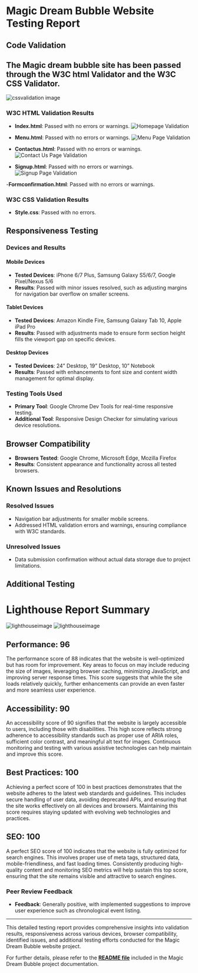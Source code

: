 
# Magic Dream Bubble Website Testing Report

## Code Validation
## The Magic dream bubble site has been passed through the W3C html Validator and the W3C CSS Validator.
![cssvalidation  image](assets/readmeimages/cssvalidation.png)
### W3C HTML Validation Results
- **Index.html**: Passed with no errors or warnings.
  ![Homepage Validation](assets/readmeimages/homevalidation.png)

- **Menu.html**: Passed with no errors or warnings.
  ![Menu Page Validation](assets/readmeimages/menuvalidation.png)

- **Contactus.html**: Passed with no errors or warnings.
  ![Contact Us Page Validation](assets/readmeimages/contactvalidation.png)

- **Signup.html**: Passed with no errors or warnings.
  ![Signup Page Validation](assets/readmeimages/signupvalidation.png)

-**Formconfirmation.html**: Passed with no errors or warnings.

### W3C CSS Validation Results
- **Style.css**: Passed with no errors.

## Responsiveness Testing

### Devices and Results
#### Mobile Devices
- **Tested Devices**: iPhone 6/7 Plus, Samsung Galaxy S5/6/7, Google Pixel/Nexus 5/6
- **Results**: Passed with minor issues resolved, such as adjusting margins for navigation bar overflow on smaller screens.

#### Tablet Devices
- **Tested Devices**: Amazon Kindle Fire, Samsung Galaxy Tab 10, Apple iPad Pro
- **Results**: Passed with adjustments made to ensure form section height fills the viewport gap on specific devices.

#### Desktop Devices
- **Tested Devices**: 24” Desktop, 19” Desktop, 10” Notebook
- **Results**: Passed with enhancements to font size and content width management for optimal display.

### Testing Tools Used
- **Primary Tool**: Google Chrome Dev Tools for real-time responsive testing.
- **Additional Tool**: Responsive Design Checker for simulating various device resolutions.

## Browser Compatibility
- **Browsers Tested**: Google Chrome, Microsoft Edge, Mozilla Firefox
- **Results**: Consistent appearance and functionality across all tested browsers.

## Known Issues and Resolutions
### Resolved Issues
- Navigation bar adjustments for smaller mobile screens.
- Addressed HTML validation errors and warnings, ensuring compliance with W3C standards.

### Unresolved Issues
- Data submission confirmation without actual data storage due to project limitations.

## Additional Testing

# Lighthouse Report Summary

![lighthouseimage](assets/readmeimages/lighthouse.png)
![lighthouseimage](assets/readmeimages/lighthouse2.png)

## Performance: 96
The performance score of 88 indicates that the website is well-optimized but has room for improvement. Key areas to focus on may include reducing the size of images, leveraging browser caching, minimizing JavaScript, and improving server response times. This score suggests that while the site loads relatively quickly, further enhancements can provide an even faster and more seamless user experience.

## Accessibility: 90
An accessibility score of 90 signifies that the website is largely accessible to users, including those with disabilities. This high score reflects strong adherence to accessibility standards such as proper use of ARIA roles, sufficient color contrast, and meaningful alt text for images. Continuous monitoring and testing with various assistive technologies can help maintain and improve this score.

## Best Practices: 100
Achieving a perfect score of 100 in best practices demonstrates that the website adheres to the latest web standards and guidelines. This includes secure handling of user data, avoiding deprecated APIs, and ensuring that the site works effectively on all devices and browsers. Maintaining this score requires staying updated with evolving web technologies and practices.

## SEO: 100
A perfect SEO score of 100 indicates that the website is fully optimized for search engines. This involves proper use of meta tags, structured data, mobile-friendliness, and fast loading times. Consistently producing high-quality content and monitoring SEO metrics will help sustain this top score, ensuring that the site remains visible and attractive to search engines.

### Peer Review Feedback
- **Feedback**: Generally positive, with implemented suggestions to improve user experience such as chronological event listing.

---

This detailed testing report provides comprehensive insights into validation results, responsiveness across various devices, browser compatibility, identified issues, and additional testing efforts conducted for the Magic Dream Bubble website project.

For further details, please refer to the [**README file**](README.md) included in the Magic Dream Bubble project documentation.
